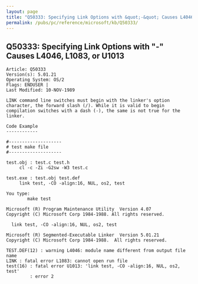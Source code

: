 ```yaml
---
layout: page
title: "Q50333: Specifying Link Options with &quot;-&quot; Causes L4046, L1083, or U1013"
permalink: /pubs/pc/reference/microsoft/kb/Q50333/
---
```


## Q50333: Specifying Link Options with &quot;-&quot; Causes L4046, L1083, or U1013

	Article: Q50333
	Version(s): 5.01.21
	Operating System: OS/2
	Flags: ENDUSER |
	Last Modified: 10-NOV-1989
	
	LINK command line switches must begin with the linker's option
	character, the forward slash (/). While it is valid to begin
	compilation switches with a dash (-), the same is not true for the
	linker.
	
	Code Example
	------------
	
	#--------------------
	# test make file
	#--------------------
	
	test.obj : test.c test.h
	     cl -c -Zi -G2sw -W3 test.c
	
	test.exe : test.obj test.def
	     link test, -CO -align:16, NUL, os2, test
	
	You type:
	        make test
	
	Microsoft (R) Program Maintenance Utility  Version 4.07
	Copyright (C) Microsoft Corp 1984-1988. All rights reserved.
	
	  link test, -CO -align:16, NUL, os2, test
	
	Microsoft (R) Segmented-Executable Linker  Version 5.01.21
	Copyright (C) Microsoft Corp 1984-1988.  All rights reserved.
	
	TEST.DEF(12) : warning L4046: module name different from output file name
	LINK : fatal error L1083: cannot open run file
	test(16) : fatal error U1013: 'link test, -CO -align:16, NUL, os2, test'
	         : error 2
